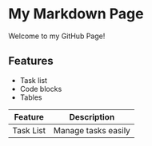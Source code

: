 # My Markdown Page
Welcome to my GitHub Page!

## Features
- Task list
- Code blocks
- Tables

| Feature  | Description       |
| -------- | ----------------- |
| Task List| Manage tasks easily |
